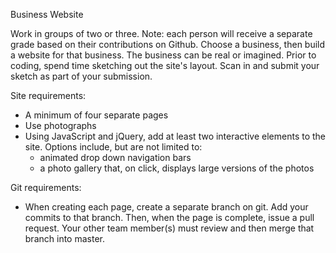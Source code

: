 Business Website

Work in groups of two or three. Note: each person will receive a separate grade based on their contributions on Github.
Choose a business, then build a website for that business. The business can be real or imagined.
Prior to coding, spend time sketching out the site's layout. Scan in and submit your sketch as part of your submission.

Site requirements:
- A minimum of four separate pages
- Use photographs
- Using JavaScript and jQuery, add at least two interactive elements to the site. Options include, but are not limited to:
   - animated drop down navigation bars
   - a photo gallery that, on click, displays large versions of the photos

Git requirements:
- When creating each page, create a separate branch on git. Add your commits to that branch. Then, when the page is complete, issue a pull request. Your other team member(s) must review and then merge that branch into master.